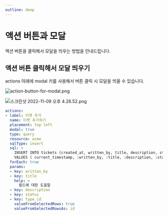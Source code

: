 ```yaml
---
outline: deep
---
```


# 액션 버튼과 모달

액션 버튼을 클릭해서 모달을 띄우는 방법을 안내드립니다.

## 액션 버튼 클릭해서 모달 띄우기

actions 아래에 modal 키를 사용해서 버튼 클릭 시 모달을 띄울 수 있습니다. 

![](https://imagedelivery.net/MHVC-FGTDyxApYeHyF29Tw/c9b31f24-6782-4b19-92b8-7385ec34dd00/docs "action-button-for-modal.png")

![](https://imagedelivery.net/MHVC-FGTDyxApYeHyF29Tw/3a147759-1d53-429b-7941-be675c020500/docs "스크린샷 2022-11-09 오후 4.26.52.png")

```yaml
actions:
- label: 티켓 추가
  name: 티켓 추가하기
  placement: top left
  modal: true
  type: query
  resource: acme
  sqlType: insert
  sql: >
    INSERT INTO tickets (created_at, written_by, title, description, status, type, type_id) 
    VALUES ( current_timestamp, :written_by, :title, :description, :status, 'order', :type_id)
  forEach: true
  params:
  - key: written_by
  - key: title
    help: >
      필드에 대한 도움말
  - key: description
  - key: status
  - key: type_id
    valueFromSelectedRows: true
    valueFromSelectedRowsAs: id
```